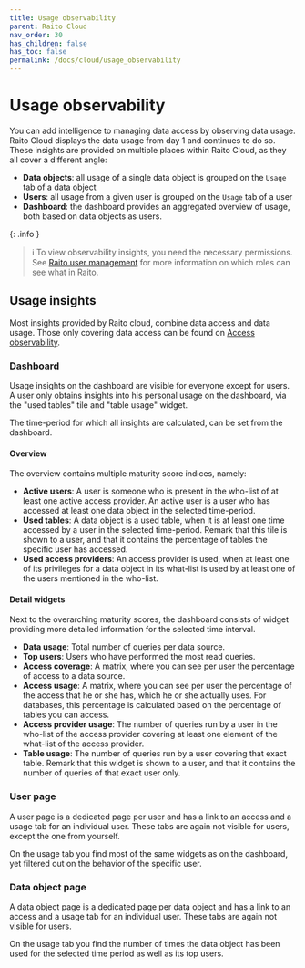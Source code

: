 ```yaml
---
title: Usage observability
parent: Raito Cloud
nav_order: 30
has_children: false
has_toc: false
permalink: /docs/cloud/usage_observability
---
```


# Usage observability

You can add intelligence to managing data access by observing data usage. Raito Cloud displays the data usage from day 1 and continues to do so. These insights are provided on multiple places within Raito Cloud, as they all cover a different angle:

- **Data objects**: all usage of a single data object is grouped on the `Usage` tab of a data object
- **Users**: all usage from a given user is grouped on the `Usage` tab of a user
- **Dashboard**: the dashboard provides an aggregated overview of usage, both based on data objects as users.

{: .info }
> ℹ️ To view observability insights, you need the necessary permissions. See [Raito user management](/docs/cloud/user_management) for more information on which roles can see what in Raito.


## Usage insights

Most insights provided by Raito cloud, combine data access and data usage. Those only covering data access can be found on [Access observability](/docs/cloud/access_observability).

### Dashboard

Usage insights on the dashboard are visible for everyone except for users. A user only obtains insights into his personal usage on the dashboard, via the "used tables" tile and "table usage" widget.

The time-period for which all insights are calculated, can be set from the dashboard.

#### Overview

The overview contains multiple maturity score indices, namely:

- **Active users**: A user is someone who is present in the who-list of at least one active access provider. An active user is a user who has accessed at least one data object in the selected time-period.
- **Used tables**: A data object is a used table, when it is at least one time accessed by a user in the selected time-period. Remark that this tile is shown to a user, and that it contains the percentage of tables the specific user has accessed.
- **Used access providers**: An access provider is used, when at least one of its privileges for a data object in its what-list is used by at least one of the users mentioned in the who-list.

#### Detail widgets

Next to the overarching maturity scores, the dashboard consists of widget providing more detailed information for the selected time interval.

- **Data usage**: Total number of queries per data source.
- **Top users**: Users who have performed the most read queries.
- **Access coverage**: A matrix, where you can see per user the percentage of access to a data source.
- **Access usage**: A matrix, where you can see per user the percentage of the access that he or she has, which he or she actually uses. For databases, this percentage is calculated based on the percentage of tables you can access.
- **Access provider usage**: The number of queries run by a user in the who-list of the access provider covering at least one element of the what-list of the access provider.
- **Table usage**: The number of queries run by a user covering that exact table. Remark that this widget is shown to a user, and that it contains the number of queries of that exact user only.

### User page

A user page is a dedicated page per user and has a link to an access and a usage tab for an individual user. These tabs are again not visible for users, except the one from yourself.

On the usage tab you find most of the same widgets as on the dashboard, yet filtered out on the behavior of the specific user.

### Data object page

A data object page is a dedicated page per data object and has a link to an access and a usage tab for an individual user. These tabs are again not visible for users.

On the usage tab you find the number of times the data object has been used for the selected time period as well as its top users.